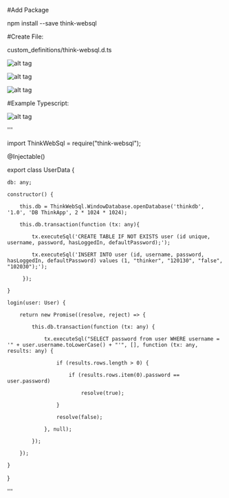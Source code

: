 #Add Package

npm install --save think-websql

#Create File:

custom_definitions/think-websql.d.ts

![alt tag](https://lh6.googleusercontent.com/qO9SUINMG3Fea6Tu5M6qcZJTbv5Nwt9lAK5E0AjzQxMcLEEgMpOQfoGez80qIKTxDcuivUI8pCf-KH8=w1680-h944-rw)

![alt tag](https://lh6.googleusercontent.com/2BG5VFnipTPLNchr1gbMnEHuAxwNv7dFN5VPpHywBf_27EhSorbL7hmCye4V3LkLCcBcHbo36LUGlB4=w1680-h944-rw)

![alt tag](https://lh3.googleusercontent.com/En0H8buSFi8fizXHR5ej7T3_ZEZUhmTZNvYPzrT4QujHfJcECz8x6k2ePomn7_TL_5W42kkaNgQVJd4=w1680-h944)


#Example Typescript:

![alt tag](https://lh3.googleusercontent.com/w5Fmz919IGg8fQh4Rcb8-cXD4e-ZXDvVsYiEdiSIs-c1hmmQBX4tMNOFRuO4lrRboBMlqn8lJQdOv5k=w1680-h944)

'''

import ThinkWebSql = require("think-websql");

@Injectable()

export class UserData {

    db: any;

    constructor() {

        this.db = ThinkWebSql.WindowDatabase.openDatabase('thinkdb', '1.0', 'DB ThinkApp', 2 * 1024 * 1024);

        this.db.transaction(function (tx: any){

            tx.executeSql('CREATE TABLE IF NOT EXISTS user (id unique, username, password, hasLoggedIn, defaultPassword);');

            tx.executeSql('INSERT INTO user (id, username, password, hasLoggedIn, defaultPassword) values (1, "thinker", "120130", "false", "102030");');

         });

    }

    login(user: User) {

        return new Promise((resolve, reject) => {

            this.db.transaction(function (tx: any) {

                tx.executeSql("SELECT password from user WHERE username = '" + user.username.toLowerCase() + "'", [], function (tx: any, results: any) {

                    if (results.rows.length > 0) {

                        if (results.rows.item(0).password == user.password)

                            resolve(true);

                    }

                    resolve(false);

                }, null);

            });

        });

    }

}

'''